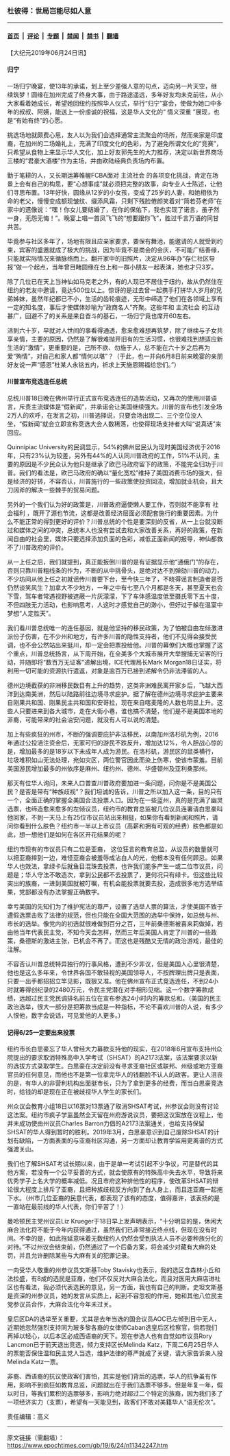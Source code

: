 ### 杜彼得：世局岂能尽如人意

---

#### [首页](../../../..?n11342247) &nbsp;|&nbsp; [评论](../../../../../epoch-comment?n11342247) &nbsp;|&nbsp; [专题](../../../../../epoch-special?n11342247) &nbsp;|&nbsp; [禁闻](../../../../../epoch-news?n11342247) &nbsp;|&nbsp; [禁书](../../../../../books?n11342247) &nbsp;|&nbsp; [翻墙](https://github.com/gfw-breaker/nogfw/blob/master/README.md?n11342247)


<div class="post_content" id="artbody" itemprop="articleBody">
 <!-- article content begin -->
 <p>
  【大纪元2019年06月24日讯】
 </p>
 <h4>
  归宁
 </h4>
 <p>
  一场归宁晚宴，使13年的承诺，划上至少差强人意的句点，迈向另一片天空，继续筑梦！圆缘在加州完成了终身大事，由于路途遥远，多年好友均未克前往，从小大家看着她成长，希望她回纽约按照华人仪式，举行“归宁”宴会，使做为她口中多年的叔叔、阿姨，能送上一份虔诚的祝福，这是华人文化的“
  <ok href="https://www.epochtimes.com/gb/tag/%E6%83%85%E4%B9%89%E6%B7%B1%E9%87%8D.html">
   情义深重
  </ok>
  ”展现，也是“有始有终”的心愿。
 </p>
 <p>
  挑选场地就颇费心思，友人以为我们会选择通常主流聚会的场所，然而亲家是印度裔，在加州的二场婚礼上，充满了印度文化的色彩，为了避免所谓文化的“竞赛”，只希望从食物上来显示华人文化，加上好友郭先生的大力推荐，决定以新世界商场三楼的“君豪大酒楼”作为主场，并由欧陆经典负责场内布置。
 </p>
 <p>
  勤于笔耕的人，又长期运筹帷幄FCBA面对
  <ok href="https://www.epochtimes.com/gb/tag/%E4%B8%BB%E6%B5%81%E7%A4%BE%E4%BC%9A.html">
   主流社会
  </ok>
  的各项变化挑战，肯定在场景上会有自己的构思，要“心想事成”就必须把完整的故事，向专业人士陈述，让他们寻思布置。13年好快，圆缘从12岁的小女孩，变成了25岁的人妻，和她相依为命的老父，慢慢变成额现皱纹、缀添风霜，只剩下残脸倦颜笑着对“简若芬老师”在家中的遗像说：“嘿！你女儿要结婚了，在你的保佑下，我也实现了诺言，虽孑然一身，无怨无悔！”。晚宴上唱一首凤飞飞的“想要跟你飞”，胜过千言万语的同甘共苦。
 </p>
 <p>
  毕竟参与社区多年了，场地有限且应亲家要求，要保有舞池，能邀请的人就受到约束，宾客的盛邀就成了极大的挑战，因为毕竟不是商会的会庆，不可能广结善缘，只能就实际情况来循脉络而上。翻开家中的旧照片，决定从96年办“存仁社区导报”做一个起点，当年曾目睹圆缘在台上和一群小朋友一起表演，她也才只3岁。
 </p>
 <p>
  除了几位已在天上当神仙如马克老之外，有的人现已不居住于纽约，故从仍然住在纽约的老友中邀请，竟达500位以上。惊讶的是过去曾一起携手打拼华人岁月的兄弟姊妹，虽然年纪都已不小，生活的齿轮痕迹，无形中缔造了他们在各领域上享有一定的知名度，事后才使媒体妙喻为“政商名人”齐聚。这些年和
  <ok href="https://www.epochtimes.com/gb/tag/%E4%B8%BB%E6%B5%81%E7%A4%BE%E4%BC%9A.html">
   主流社会
  </ok>
  的互动甚广，回避不了的关系是来自奋斗的基石，一场归宁竟也席开60左右。
 </p>
 <p>
  活到六十岁，早就对人世间的事看得通透，愈来愈难想再筑梦，除了继续与子女共享亲情，主要的原因，仍然是了解很难抛开旧有的生活习惯，也很难找到想适应新生活的“激情”，更重要的是，己所不欲、勿施于人，总不能在六十岁之后再为爱“殉情”，对自己和家人都“情何以堪”？（于此，也一并向6月8日前来晚宴的亲朋好友说一声“感恩”杜某人永铭五内，祈求上天施恩赐福给您们。”）
 </p>
 <h4>
  川普宣布竞选连任总统
 </h4>
 <p>
  总统川普18日晚在佛州举行正式宣布竞选连任的造势活动，又再次的使用川普语言，斥责主流媒体是“假新闻”，并承诺会让美国继续强大。川普的宣布也引发全场2万人的欢呼，在发言之初，川普选择说，只要会场出现二、三个空位没人坐，“假新闻”就会立即宣称竞选大会人数稀落，也使得现场支持者大叫“说真话”来回应。
 </p>
 <p>
  Quinnipiac University的民调显示，54%的佛州居民认为现时美国经济优于2016年，只有23%认为较差，另外有44%的人认同川普政府的工作，51%不认同，主要的原因是不少民众认为他只是继承了欧巴马政府留下的政策，不能完全归功于川普。我们的看法是，欧巴马政府的确以“量化宽松”维持了美国消费市场的强大，但是经济的好转，不容否认，川普施行的一些政策使投资回流，增加就业机会，且大刀阔斧的解决一些棘手的贸易问题。
 </p>
 <p>
  另外的一个我们认为好的政策是，川普政府逼使懒人要工作，否则就不能享有
  <ok href="https://www.epochtimes.com/gb/tag/%E7%A4%BE%E4%BC%9A%E7%A6%8F%E5%88%A9.html">
   社会福利
  </ok>
  ，既开了源也节流，这都是改善经济层面必须配套施行的重要因素。为什么不能正常的得到更好的评价？川普总统的个性是要深刻的反省，从一上台就没断过和媒体之间的冲突，总统本人也没有尝试去和大家改善关系，再好的政策，在新闻自由的社会里，媒体只要选择添加负面的色彩，减低正面新闻的报导，神仙都救不了川普政府的评价。
 </p>
 <p>
  从一上任之后，我们就提到，真正能扳倒川普的是有证据显示他“通俄门”的存在，否则只靠川普粗线条的作为，不断的从中挑骨头，是绝对达不到弹劾川普的动力，不少坊间从他上任之初就谣传川普要下台，至今快三年了，不晓得谣言制造者是否仍然谈笑风生？加拿大不少地方，一年之中有七至八个月都是冬天，甚至夏天也会下雪，驾车者常遇视野被遮蔽一片灰濛濛，下了车体感温度低至摄氏零下五十度，不但四肢无力活动，也影响思考，人这时才感觉自己的渺小，但好过于躲在温室中梦想“人定胜天”。
 </p>
 <p>
  我们看川普总统唯一的连任基因，就是他坚持的移民政策，为了怕被自由左倾激进派份子伤害，在不少州和地方，有许多川普的隐性支持者，他们不见得会接受民调，也不会公然站出来挺川，却一定会把票投给他。川普的幕僚们大概也掌握了这个重点，川普总统扬言，从下周开始，在全美多个大城市展开大举搜捕无证客的行动，并随即将“数百万无证客”递解出境，ICE代理局长Mark Morgan18日证实，将利用一切可能的资源执行遣返，对象是逾百万已接到递解令仍非法滞留的人。
 </p>
 <p>
  德州边境截获的非洲移民数目有上升的趋势，这类非洲难民离开家乡后，飞越大西洋到达南美洲，然后以陆路前往边境寻求庇护。据了解在德州边境寻求庇护主要来自刚果共和国、刚果民主共和国和安哥拉，现在来自喀麦隆的人数也明显上升。这些人只要进来到各大城市，走在大街小巷，谁也搞不清楚，他们是不是美国本地的非裔，可能带来的社会治安问题，就没有人可以说的清楚。
 </p>
 <p>
  加上有些疯狂的州市，不断的强调要庇护非法移民，以南加州洛杉矶为例，2016年通过公投浥注资金后，无家可归的游民不跌反升，增加达12%，令人胆战心惊的是，增加最多的是18岁以下未成年人成为游民。在洛杉矶，游民区的鼠类横行，垃圾堆积如山无法处理，宛如灾区，两位警官因此而染上伤寒，使该市蒙羞。目前美国游民增加最多的州依序是麻州、纽约州、德州、华盛顿州及亚利桑那州。
 </p>
 <p>
  那天有位华人询问，未来人口普查川普政府要加进一条问题，问你是不是美国公民？是否是带有“种族歧视”？我们坦诚的告诉，川普之所以加入这一条，目的只有一个，全面正确的掌握全美国合法投票人口。因为在一些蓝州，真的是充满了幽灵选票，也缔造愈来愈多的左倾议员，纽约市的教育总监被几位议员连署请白思豪叫他回家，不到一天马上有25位市议员站出来相挺，如果你有看到新闻和照片，请问你看到什么肤色？纽约市一半以上市议员（高薪和拥有可观的经费）肤色都是如此，想一想他们是如何在各区开花结果的呢？
 </p>
 <p>
  纽约市现有的市议员只有二位是亚裔， 这位狂言的教育总监，从议员的数量就可以把亚裔摔到一边，难怪亚裔会被羞辱成沾白人的光，他根本没有任何顾忌。如果华人也效法，拿绿卡后就鱼目混珠去投票，也许我们能多产生一或二位市议员，问题是；华人守法不敢造次，拿到公民都不去投票了，更何况只有绿卡。但这些比较突出的族裔，一进到美国就被叮嘱，有机会能投票就要去投，造成很多地方选举结果，党部都没有办法掌握正确数字。
 </p>
 <p>
  幸亏美国的先知们为了维护宪法的尊严，设置了选举人票的算法，才使美国不致于遭假选票击败了法律的规范，但也只能在全国大范围的选举中保持，如总统与州、市长的选举。像党内的初选就很难做到百分之百，三年前桑德斯被喜来莉做掉，若由他当年代表民主党，不知今天会怎样，然而三年后美国人肯定了川普的一些政策，桑德斯的激进主张，已机会不再了。而这也是残酷又无情的政治游戏，最佳的注解。
 </p>
 <p>
  不容否认川普总统特异独行的行事风格，遭到不少非议，但是美国人心里很清楚，他也是这么多年来，令世界各国不敢轻视的美国领导人，不按牌理出牌只是表面，只要一出手都招招立竿见影，既狠又准。他在佛州宣布正式竞选连任，不到24小时就筹得创纪录的2480万元，令民主党潜在对手相形见绌。这一个数字筹款成绩，远超过民主党民调排名前五位在宣布参选24小时内的筹款总和。（美国的民主政治选举，很大一部分是把筹款当成是一种指标，不论不喜欢川普的人说，有多少人恨他，数字会说话，可见爱他的人更多。）
 </p>
 <h4>
  记得6/25一定要出来投票
 </h4>
 <p>
  纽约市长白思豪忘了华人曾经大力募款支持他的现实，在2018年6月宣布支持州众院提出的要求取消特殊高中入学考试（SHSAT）的A2173法案，该法案要求以新的选拔方式录取学生。白思豪在决定前没有寻求亚裔社区或联邦、州级或地方亚裔官员的任何意见，而他也不是第一位拿完华人的钱翻脸不认人的政客。更让人沮丧的是，有华人的非营利机构出面挺市长，只为了拿到更多的经费，而当白思豪竞选时，给钱的却是现在正在被歧视华人学生的家长们。
 </p>
 <p>
  州众议会教育小组18日以16票对13票通了取消SHSAT考试，州参议会则没有讨论这法案。纽约市疯子学监虽然全天留在州府游说议员，要把这议案放在议程上，他并未成功使由州议员Charles Barron力倡的A2173法案通关，也给支持保留SHSAT的华人得到暂时的胜利。2019年3月，白思豪意识到自己废除SHSAT的计划有缺陷，一方面表面的与亚裔社区沟通，另一方面却让教育学监用更离谱的方式强渡关山。
 </p>
 <p>
  我们也了解SHSAT考试长期以来，由于是单一考试引起不少争议，可是替代的其他方案，若没有一个公平妥善的方式，就会使原有的特殊高中失去水平，导致将来优秀学子上名大学的概率减低。况且市府这种排他性的程序，使改革SHSAT的辩论很大程度上排斥了亚裔，且把种族歧视反方向到了白人身上，而且连亚裔一起拖下水。（州市几位亚裔的民意代表，都表现了该有的态度，值得嘉许，该表扬的是一直站在最前线的华人代表，你们辛苦了！）
 </p>
 <p>
  曼哈顿民主党州议员Liz Krueger于18日早上发声明表示，“十分明显的是，休闲大麻合法化将不能于今年内获得通过，虽然我们已非常接近终点线，但现在没有时间。不幸的是，如此拖延意味着无数纽约人仍然会受到执法人员不必要种族分化的对待。”不过州议会结束前，仍然通过了一个后备方案，将会减少对藏有大麻的处罚，并且允许删除某些与大麻有关的犯罪记录。
 </p>
 <p>
  一向受华人敬重的州参议员文斯基Toby Stavisky也表示，我的选区含森林小丘和法拉盛，有8成的选民是亚裔，他们不仅反对大麻合法化，而且对医用大麻店进社区也有看法，我必须代表选民的意见，另一方面，我也有自己的判断。史坦文斯基是资深的州参议员，她的发言从实质上，起到不容忽视的作用，她和其他八位民主党参议员合作，大麻合法化今年未过关。
 </p>
 <p>
  皇后区DA的选举至关重要，尤其是去年当选的国会议员AOC已左倾到目中无人，近期她忽然强烈支持同为玻多黎各裔的女律师Caban选皇后区检察官，倘若我们再掉以轻心，以后本区必成西语裔的天下。现在参选人也有自觉如市议员Rory Lancmon已于前天退出竞选，倾力支持区长Melinda Katz，下周二6月25日华人的票能否保住温和民主党人当选，维护法律的尊严就成了关键，请大家告诉亲人投Melinda Katz一票。
 </p>
 <p>
  非裔、西语裔的抗议使政客们害怕，其实是他们背后的选票，华人的抗争虽有作用，影响不到疯狂如教育总监，问题就出在于我们选票不够多。但是年复一年，假以时日，等我们累积的选票够多，影响力绝对超过二个特定的族裔，因为我们多了一项经济实力（支票），希望有一天能见到，政客们不敢对美籍华人“语无伦次”。
 </p>
 <p>
  责任编辑：高义
 </p>
 <!-- article content end -->
 <div id="below_article_ad">
 </div>
</div>


---

原文链接（需翻墙）：https://www.epochtimes.com/gb/19/6/24/n11342247.htm